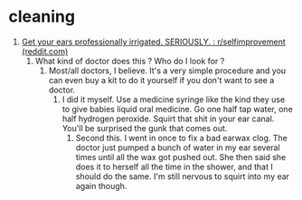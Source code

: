 # cleaning
1. [Get your ears professionally irrigated. SERIOUSLY. : r/selfimprovement (reddit.com)](https://www.reddit.com/r/selfimprovement/comments/e83tsd/get_your_ears_professionally_irrigated_seriously/)
	1. What kind of doctor does this ? Who do I look for ?
		1. Most/all doctors, I believe. It's a very simple procedure and you can even buy a kit to do it yourself if you don't want to see a doctor.
			1. I did it myself. Use a medicine syringe like the kind they use to give babies liquid oral medicine. Go one half tap water, one half hydrogen peroxide. Squirt that shit in your ear canal. You'll be surprised the gunk that comes out.
				1. Second this. I went in once to fix a bad earwax clog. The doctor just pumped a bunch of water in my ear several times until all the wax got pushed out. She then said she does it to herself all the time in the shower, and that I should do the same. I'm still nervous to squirt into my ear again though.